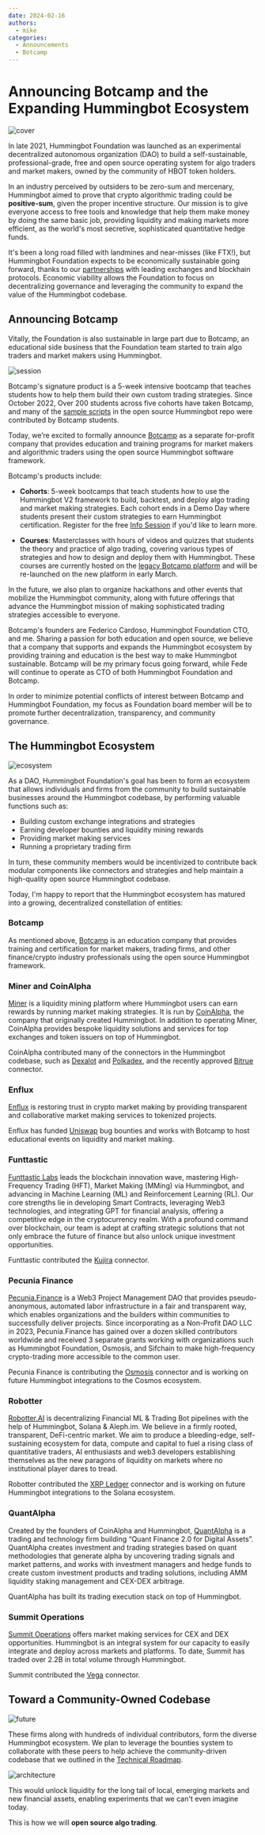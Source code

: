 ```yaml
---
date: 2024-02-16
authors:
  - mike
categories:
  - Announcements
  - Botcamp
---
```


# Announcing Botcamp and the Expanding Hummingbot Ecosystem

![cover](cover.webp)

In late 2021, Hummingbot Foundation was launched as an experimental decentralized autonomous organization (DAO) to build a self-sustainable, professional-grade, free and open source operating system for algo traders and market makers, owned by the community of HBOT token holders.

In an industry perceived by outsiders to be zero-sum and mercenary, Hummingbot aimed to prove that crypto algorithmic trading could be **positive-sum**, given the proper incentive structure. Our mission is to give everyone access to free tools and knowledge that help them make money by doing the same basic job, providing liquidity and making markets more efficient, as the world's most secretive, sophisticated quantitative hedge funds. 

It's been a long road filled with landmines and near-misses (like FTX!), but Hummingbot Foundation expects to be economically sustainable going forward, thanks to our [partnerships](/exchanges/) with leading exchanges and blockhain protocols. Economic viability allows the Foundation to focus on decentralizing governance and leveraging the community to expand the value of the Hummingbot codebase.

## Announcing Botcamp

Vitally, the Foundation is also sustainable in large part due to Botcamp, an educational side business that the Foundation team started to train algo traders and market makers using Hummingbot.

![session](session.png)

Botcamp's signature product is a 5-week intensive bootcamp that teaches students how to help them build their own custom trading strategies. Since October 2022, Over 200 students across five cohorts have taken Botcamp, and many of the [sample scripts](https://github.com/hummingbot/hummingbot/tree/master/scripts/community) in the open source Hummingbot repo were contributed by Botcamp students.

Today, we’re excited to formally announce [Botcamp](https://www.botcamp.xyz) as a separate for-profit company that provides education and training programs for market makers and algorithmic traders using the open source Hummingbot software framework. 

Botcamp's products include:

<!-- more -->

* **Cohorts**: 5-week bootcamps that teach students how to use the Hummingbot V2 framework to build, backtest, and deploy algo trading and market making strategies. Each cohort ends in a Demo Day where students present their custom strategies to earn Hummingbot certification. Register for the free [Info Session](https://www.botcamp.xyz/event/botcamp-info-session-4/register) if you'd like to learn more.

- **Courses**: Masterclasses with hours of videos and quizzes that students the theory and practice of algo trading, covering various types of strategies and how to design and deploy them with Hummingbot. These courses are currently hosted on the [legacy Botcamp platform](https://botcamp.hummingbot.org) and will be re-launched on the new platform in early March.

In the future, we also plan to organize hackathons and other events that mobilize the Hummingbot community, along with future offerings that advance the Hummingbot mission of making sophisticated trading strategies accessible to everyone.

Botcamp's founders are Federico Cardoso, Hummingbot Foundation CTO, and me. Sharing a passion for both education and open source, we believe that a company that supports and expands the Hummingbot ecosystem by providing training and education is the best way to make Hummingbot sustainable. Botcamp will be my primary focus going forward, while Fede will continue to operate as CTO of both Hummingbot Foundation and Botcamp.

In order to minimize potential conflicts of interest between Botcamp and Hummingbot Foundation, my focus as Foundation board member will be to promote further decentralization, transparency, and community governance.

## The Hummingbot Ecosystem

![ecosystem](ecosystem.png)

As a DAO, Hummingbot Foundation's goal has been to form an ecosystem that allows individuals and firms from the community to build sustainable businesses around the Hummingbot codebase, by performing valuable functions such as:

* Building custom exchange integrations and strategies
* Earning developer bounties and liquidity mining rewards
* Providing market making services
* Running a proprietary trading firm

In turn, these community members would be incentivized to contribute back modular components like connectors and strategies and help maintain a high-quality open source Hummingbot codebase. 

Today, I'm happy to report that the Hummingbot ecosystem has matured into a growing, decentralized constellation of entities:

### Botcamp

As mentioned above, [Botcamp](https://www.botcamp.xyz) is an education company that provides training and certification for market makers, trading firms, and other finance/crypto industry professionals using the open source Hummingbot framework.

### Miner and CoinAlpha

[Miner](https://miner.hummingbot.io) is a liquidity mining platform where Hummingbot users can earn rewards by running market making strategies. It is run by [CoinAlpha](https://coinalpha.com), the company that originally created Hummingbot. In addition to operating Miner, CoinAlpha provides bespoke liquidity solutions and services for top exchanges and token issuers on top of Hummingbot.

CoinAlpha contributed many of the connectors in the Hummingbot codebase, such as [Dexalot](../../../exchanges/dexalot.md) and [Polkadex](../../../exchanges/polkadex.md), and the recently approved [Bitrue](https://snapshot.org/#/hbot-ncp.eth/proposal/0x12d5a28f97e6ad6809f176a00fa665aa3fe2127dd1ccb72fe42a791bd8606761) connector.

### Enflux

[Enflux](https://www.enflux.io/) is restoring trust in crypto market making by providing transparent and collaborative market making services to tokenized projects.

Enflux has funded [Uniswap](../../../exchanges/uniswap.md) bug bounties and works with Botcamp to host educational events on liquidity and market making.

### Funttastic

[Funttastic Labs](https://www.funttastic.com) leads the blockchain innovation wave, mastering High-Frequency Trading (HFT), Market Making (MMing) via Hummingbot, and advancing in Machine Learning (ML) and Reinforcement Learning (RL). Our core strengths lie in developing Smart Contracts, leveraging Web3 technologies, and integrating GPT for financial analysis, offering a competitive edge in the cryptocurrency realm. With a profound command over blockchain, our team is adept at crafting strategic solutions that not only embrace the future of finance but also unlock unique investment opportunities.

Funttastic contributed the [Kujira](../../../exchanges/kujira.md) connector.

### Pecunia Finance

[Pecunia.Finance](https://pecuniafinance.com/) is a Web3 Project Management DAO that provides pseudo-anonymous, automated labor infrastructure in a fair and transparent way, which enables organizations and the builders within communities to successfully deliver projects. Since incorporating as a Non-Profit DAO LLC in 2023, Pecunia.Finance has gained over a dozen skilled contributors worldwide and received 3 separate grants working with organizations such as Hummingbot Foundation, Osmosis, and Sifchain to make high-frequency crypto-trading more accessible to the common user. 

Pecunia Finance is contributing the [Osmosis](https://snapshot.org/#/hbot-ncp.eth/proposal/0x2e159b270c17ac68f47774a7dc6741aab48b638274cfc6519d38b1847351901a) connector and is working on future Hummingbot integrations to the Cosmos ecosystem.

### Robotter

[Robotter.AI](https://robotter.ai) is decentralizing Financial ML & Trading Bot pipelines with the help of Hummingbot, Solana & Aleph.im. We believe in a firmly rooted, transparent, DeFi-centric market. We aim to produce a bleeding-edge, self-sustaining ecosystem for data, compute and capital to fuel a rising class of quantitative traders, AI enthusiasts and web3 developers establishing themselves as the new paragons of liquidity on markets where no institutional player dares to tread.

Robotter contributed the [XRP Ledger](../../../exchanges/xrpl.md) connector and is working on future Hummingbot integrations to the Solana ecosystem.

### QuantAlpha

Created by the founders of CoinAlpha and Hummingbot, [QuantAlpha](https://quantalpha.ai) is a trading and technology firm building “Quant Finance 2.0 for Digital Assets”. QuantAlpha creates investment and trading strategies based on quant methodologies that generate alpha by uncovering trading signals and market patterns, and works with investment managers and hedge funds to create custom investment products and trading solutions, including AMM liquidity staking management and CEX-DEX arbitrage. 

QuantAlpha has built its trading execution stack on top of Hummingbot.

### Summit Operations

[Summit Operations](https://summitoperations.co/) offers market making services for CEX and DEX opportunities. Hummingbot is an integral system for our capacity to easily integrate and deploy across markets and platforms. To date, Summit has traded over 2.2B in total volume through Hummingbot.

Summit contributed the [Vega](../../../exchanges/vega.md) connector.

## Toward a Community-Owned Codebase

![future](future.png)

These firms along with  hundreds of individual contributors, form the diverse Hummingbot ecosystem. We plan to leverage the bounties system to collaborate with these peers to help achieve the community-driven codebase that we outlined in the [Technical Roadmap](../hummingbot-2024-technical-roadmap/index.md).

![architecture](architecture.png)

This would unlock liquidity for the long tail of local, emerging markets and new financial assets, enabling experiments that we can't even imagine today. 

This is how we will **open source algo trading**.
